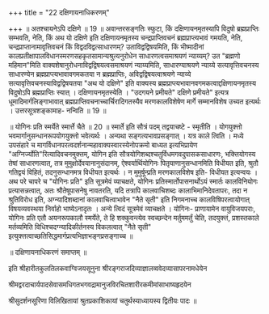 +++
title = "22 दक्षिणायनाधिकरणम्"

+++
॥ अतश्चायनेऽपि दक्षिणे ॥ 19 ॥ अवान्तरसङ्गतिः स्फुटा, किं दक्षिणायनमृतस्यापि विदुषो ब्रह्मप्राप्तिः सम्भवति, नेति, किं अथ यो दक्षिणे इति दक्षिणायनमृतस्य चन्द्रप्राप्तिवचनं ब्रह्मप्राप्त्यभावं गमयति, नेति, चन्द्रप्राप्तानामावृत्तिवचनं किं विद्वदविद्वत्साधारणम्? उताविद्वद्विषयमिति, किं भीष्मादीनां कालप्रतीक्षापालविधानस्मरणसहकृतसामान्यश्रुत्यनुरोधेन साधारणत्वसमाश्रयणं न्याय्यम्? उत "ब्रह्मणो महिमान"मिति वाक्यशेषानुरोधनाविद्वद्विषयत्वसमाश्रयणं न्याय्यमिति, साधारण्याश्रयणे न्याय्ये सत्यावृत्तिवचनस्य साधारण्येन ब्रह्मप्राप्त्यभावावगमकतया न ब्रह्मप्राप्तिः, अविद्वद्विषयत्वाश्रयणे न्याय्ये सत्यावृत्तिवचनस्याविद्वद्विषयतया "अथ यो दक्षिणे" इति वाक्यस्य ब्रह्मप्राप्त्यभावानवगमकत्वाद्दक्षिणायनमृतस्य विदुषोऽपि ब्रह्मप्राप्तिः स्यात् । दक्षिणायनमृतस्येति । "उदगयने प्रमीयते" दक्षिणे प्रमीयते" इत्यत्र धूमादिमार्गलिङ्गाभावात् ब्रह्मप्राप्तिवचनाच्चार्चिरादिगतस्यैव मरणकालविशेषेण मार्गे सम्मानविशेष उच्यत इत्यर्थः । उत्तरसूत्रशङ्कामाह- नन्विति ॥ 19 ॥

॥ योगिनः प्रति स्मर्येते स्मार्त्ते चैते ॥ 20 ॥ स्मार्ते इति सौत्रं पदम् तद्वयाचष्टे - स्मृतीति । योगयुक्त्तो भवमार्गानुसन्धानरूपयोगयुक्त्तो भवेत्यर्थः । अन्यथा सङ्गत्यभावप्रसङ्गात् । यत्र काले त्विति । मध्ये उपसंहारे च मागर्विधानपरत्वदर्शनान्महावाक्यस्वारस्येनोपक्रमो बाध्यत इत्यभिप्रायेण "अग्निर्ज्योति"रित्यादिवचनमुक्त्तम्, योगिन इति सौत्रयोगिशब्दश्चतुर्विधमगवदुपासकसाधारणः, भक्त्तियोगस्य तेषां साधारणत्वात्, तत्र मुमुक्षोर्देवयानानुसंदानम्, ऐश्वर्यार्थियोगिनः पितृयाणानुसन्धानमिति विधीयत इति, श्रुतौ गतिद्वयं विहितं, तदनुसन्धानमत्र विधीयत इत्यर्थः । न मुमुर्षून्प्रति मरणकालविशेष इति- विधीयत इत्यन्वयः । अथ परे चापरे च "योगिनः प्रति" इति सूत्रमेवं व्याचक्षते, योगिनः प्रतिस्मार्तोपासनार्थोऽयं स्मार्तः कालविनियोगः प्रत्यासन्नत्वात्, अतः श्रौतेषूपासनेषु नावतरति, यदि तत्रापि कालवाचिशब्दः कालाभिमानिदेवतापरः, तदा न श्रुतिविरोध इति, अग्न्यादिशब्दानां कालवाचित्वाभावेन "नैते सृती" इति निगमनाच्च कालविषिपरत्वायोगात् विषयव्यवस्थया निर्वाहो भाष्येऽनादृतः । अन्ये त्विदं सूत्रमेवं व्याचक्षते । योगिनः- प्राणायामेन वायुविजयपराः, योगिनः प्रति एतौ अयनरूपकालौ स्मर्येते, ते हि शक्कुवन्त्येव स्वच्छन्देन मर्तुममर्तुं चेति, तदयुक्त्तं, प्रशस्तकाले मर्तव्यमिति विधिश्चदग्न्यादिकीर्तनस्य विकलत्वात् "नैते सृती" इत्युक्त्तत्वाच्छतिसिद्धमार्गप्रत्यभिज्ञाभङ्गप्रसङ्गाच्च ॥

॥ दक्षिणायनाधिकरणं समाप्तम् ॥

इति श्रीहारीतकुलतिलकवाग्विजयसूनुना श्रीरङ्गराजदिव्याज्ञालव्ववेदव्यासापरनामधेयेन

श्रीमद्वरदाचार्यपादसेवासमधिगतभगवद्रामानुजविरचितशारीरकमीमांसाभाष्यहृदयेन

श्रीसुदर्शनसूरिणा विलिखितायां श्रुतप्रकाशिकायां चतुर्थस्याध्यायस्य द्वितीयः पादः ॥

